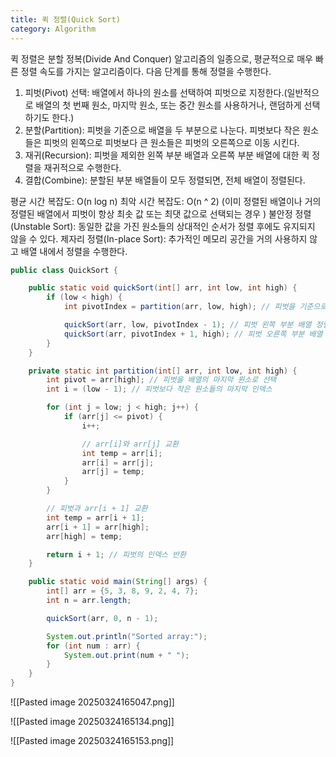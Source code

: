 ```yaml
---
title: 퀵 정렬(Quick Sort)
category: Algorithm
---
```

퀵 정렬은 분할 정복(Divide And Conquer) 알고리즘의 일종으로, 평균적으로 매우 빠른 정렬 속도를 가지는 알고리즘이다. 다음 단계를 통해 정렬을 수행한다.

1. 피벗(Pivot) 선택: 배열에서 하나의 원소를 선택하여 피벗으로 지정한다.(일반적으로 배열의 첫 번째 원소, 마지막 원소, 또는 중간 원소를 사용하거나, 랜덤하게 선택하기도 한다.)
2. 분할(Partition): 피벗을 기준으로 배열을 두 부분으로 나눈다. 피벗보다 작은 원소들은 피벗의 왼쪽으로 피벗보다 큰 원소들은 피벗의 오른쪽으로 이동 시킨다. 
3. 재귀(Recursion): 피벗을 제외한 왼쪽 부분 배열과 오른쪽 부분 배열에 대한 퀵 정렬을 재귀적으로 수행한다. 
4. 결합(Combine): 분할된 부분 배열들이 모두 정렬되면, 전체 배열이 정렬된다.

평균 시간 복잡도: O(n log n)
최악 시간 복잡도: O(n ^ 2) (이미 정렬된 배열이나 거의 정렬된 배열에서 피벗이 항상 최솟 값 또는 최댓 값으로 선택되는 경우 )
불안정 정렬(Unstable Sort): 동일한 값을 가진 원소들의 상대적인 순서가 정렬 후에도 유지되지 않을 수 있다. 
제자리 정렬(In-place Sort): 추가적인 메모리 공간을 거의 사용하지 않고 배열 내에서 정렬을 수행한다. 

```java
public class QuickSort {

    public static void quickSort(int[] arr, int low, int high) {
        if (low < high) {
            int pivotIndex = partition(arr, low, high); // 피벗을 기준으로 분할

            quickSort(arr, low, pivotIndex - 1); // 피벗 왼쪽 부분 배열 정렬
            quickSort(arr, pivotIndex + 1, high); // 피벗 오른쪽 부분 배열 정렬
        }
    }

    private static int partition(int[] arr, int low, int high) {
        int pivot = arr[high]; // 피벗을 배열의 마지막 원소로 선택
        int i = (low - 1); // 피벗보다 작은 원소들의 마지막 인덱스

        for (int j = low; j < high; j++) {
            if (arr[j] <= pivot) {
                i++;

                // arr[i]와 arr[j] 교환
                int temp = arr[i];
                arr[i] = arr[j];
                arr[j] = temp;
            }
        }

        // 피벗과 arr[i + 1] 교환
        int temp = arr[i + 1];
        arr[i + 1] = arr[high];
        arr[high] = temp;

        return i + 1; // 피벗의 인덱스 반환
    }

    public static void main(String[] args) {
        int[] arr = {5, 3, 8, 9, 2, 4, 7};
        int n = arr.length;

        quickSort(arr, 0, n - 1);

        System.out.println("Sorted array:");
        for (int num : arr) {
            System.out.print(num + " ");
        }
    }
}
```


![[Pasted image 20250324165047.png]]

![[Pasted image 20250324165134.png]]

![[Pasted image 20250324165153.png]]